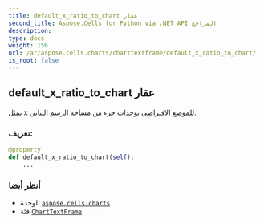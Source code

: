 ```yaml
---
title: default_x_ratio_to_chart عقار
second_title: Aspose.Cells for Python via .NET API المراجع
description:
type: docs
weight: 150
url: /ar/aspose.cells.charts/charttextframe/default_x_ratio_to_chart/
is_root: false
---
```

##  default_x_ratio_to_chart عقار

يمثل x للموضع الافتراضي بوحدات جزء من مساحة الرسم البياني.
###  تعريف:
```python
@property
def default_x_ratio_to_chart(self):
    ...
```

###  أنظر أيضا
* الوحدة [`aspose.cells.charts`](../../)
* فئة [`ChartTextFrame`](/cells/python-net/ar/aspose.cells.charts/charttextframe)
